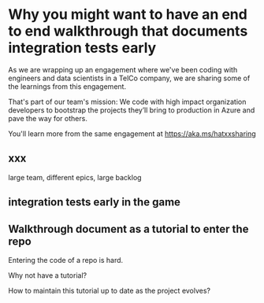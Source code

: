 # Why you might want to have an end to end walkthrough that documents integration tests early

As we are wrapping up an engagement where we've been coding with engineers and data scientists in a TelCo company,
we are sharing some of the learnings from this engagement.

That's part of our team's mission: We code with high impact organization developers to bootstrap the projects they’ll bring to production in Azure and pave the way for others.

You'll learn more from the same engagement at https://aka.ms/hatxxsharing

## xxx

large team, different epics, large backlog

## integration tests early in the game

## Walkthrough document as a tutorial to enter the repo

Entering the code of a repo is hard.

Why not have a tutorial?

How to maintain this tutorial up to date as the project evolves?
